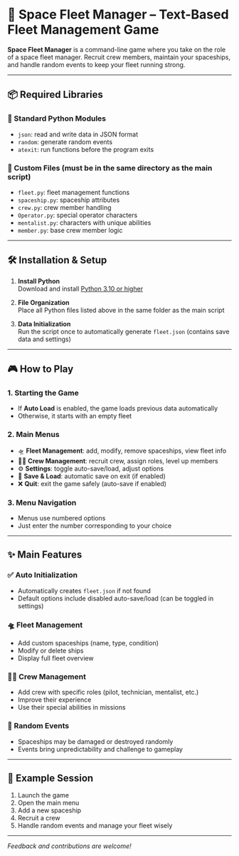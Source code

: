 # 🚀 Space Fleet Manager – Text-Based Fleet Management Game

**Space Fleet Manager** is a command-line game where you take on the role of a space fleet manager. Recruit crew members, maintain your spaceships, and handle random events to keep your fleet running strong.

---

## 📦 Required Libraries

### 🔹 Standard Python Modules

- `json`: read and write data in JSON format  
- `random`: generate random events  
- `atexit`: run functions before the program exits

### 🔹 Custom Files (must be in the same directory as the main script)

- `fleet.py`: fleet management functions  
- `spaceship.py`: spaceship attributes  
- `crew.py`: crew member handling  
- `Operator.py`: special operator characters  
- `mentalist.py`: characters with unique abilities  
- `member.py`: base crew member logic

---

## 🛠️ Installation & Setup

1. **Install Python**  
   Download and install [Python 3.10 or higher](https://www.python.org/downloads/)

2. **File Organization**  
   Place all Python files listed above in the same folder as the main script

3. **Data Initialization**  
   Run the script once to automatically generate `fleet.json` (contains save data and settings)

---

## 🎮 How to Play

### 1. Starting the Game

- If **Auto Load** is enabled, the game loads previous data automatically  
- Otherwise, it starts with an empty fleet

### 2. Main Menus

- 🛸 **Fleet Management**: add, modify, remove spaceships, view fleet info  
- 👨‍🚀 **Crew Management**: recruit crew, assign roles, level up members  
- ⚙️ **Settings**: toggle auto-save/load, adjust options  
- 💾 **Save & Load**: automatic save on exit (if enabled)  
- ❌ **Quit**: exit the game safely (auto-save if enabled)

### 3. Menu Navigation

- Menus use numbered options  
- Just enter the number corresponding to your choice

---

## ✨ Main Features

### ✅ Auto Initialization

- Automatically creates `fleet.json` if not found  
- Default options include disabled auto-save/load (can be toggled in settings)

### 🛸 Fleet Management

- Add custom spaceships (name, type, condition)  
- Modify or delete ships  
- Display full fleet overview

### 👨‍🚀 Crew Management

- Add crew with specific roles (pilot, technician, mentalist, etc.)  
- Improve their experience  
- Use their special abilities in missions

### 🌌 Random Events

- Spaceships may be damaged or destroyed randomly  
- Events bring unpredictability and challenge to gameplay

---

## 🧪 Example Session

1. Launch the game  
2. Open the main menu  
3. Add a new spaceship  
4. Recruit a crew  
5. Handle random events and manage your fleet wisely

---

*Feedback and contributions are welcome!*
